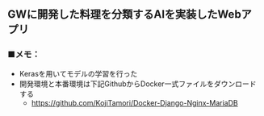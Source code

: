 ## GWに開発した料理を分類するAIを実装したWebアプリ

### ■メモ：
- Kerasを用いてモデルの学習を行った
- 開発環境と本番環境は下記GithubからDocker一式ファイルをダウンロードする
  - https://github.com/KojiTamori/Docker-Django-Nginx-MariaDB
